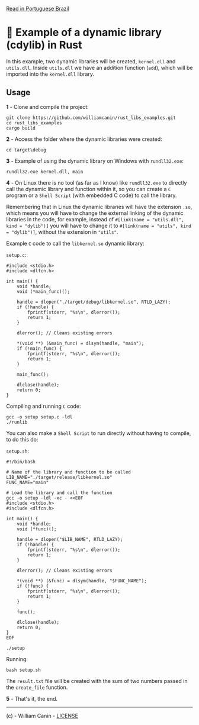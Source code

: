 [Read in Portuguese Brazil](../README.md)

# :crab: Example of a dynamic library (cdylib) in Rust

In this example, two dynamic libraries will be created, `kernel.dll` and `utils.dll`.
Inside `utils.dll` we have an addition function (`add`), which will be imported into the `kernel.dll` library.

## Usage

**1** - Clone and compile the project:

```
git clone https://github.com/williamcanin/rust_libs_examples.git
cd rust_libs_examples
cargo build
```

**2** - Access the folder where the dynamic libraries were created:

```
cd target\debug
```

**3** - Example of using the dynamic library on Windows with `rundll32.exe`:

```
rundll32.exe kernel.dll, main
```

**4** - On Linux there is no tool (as far as I know) like `rundll32.exe` to directly call the dynamic library and function within it, so you can create a `C` program or a `Shell Script` (with embedded C code) to call the library.

Remembering that in Linux the dynamic libraries will have the extension `.so`, which means you will have to change the external linking of the dynamic libraries in the code, for example, instead of `#[link(name = "utils.dll", kind = "dylib")]` you will have to change it to `#[link(name = "utils", kind = "dylib")]`, without the extension in `"utils"`.

Example `C` code to call the `libkernel.so` dynamic library:

`setup.c`:

```
#include <stdio.h>
#include <dlfcn.h>

int main() {
    void *handle;
    void (*main_func)();

    handle = dlopen("./target/debug/libkernel.so", RTLD_LAZY);
    if (!handle) {
        fprintf(stderr, "%s\n", dlerror());
        return 1;
    }

    dlerror(); // Cleans existing errors

    *(void **) (&main_func) = dlsym(handle, "main");
    if (!main_func) {
        fprintf(stderr, "%s\n", dlerror());
        return 1;
    }

    main_func();

    dlclose(handle);
    return 0;
}
```

Compiling and running `C` code:

```
gcc -o setup setup.c -ldl
./runlib
```

You can also make a `Shell Script` to run directly without having to compile, to do this do:

`setup.sh`:

```
#!/bin/bash

# Name of the library and function to be called
LIB_NAME="./target/release/libkernel.so"
FUNC_NAME="main"

# Load the library and call the function
gcc -o setup -ldl -xc - <<EOF
#include <stdio.h>
#include <dlfcn.h>

int main() {
    void *handle;
    void (*func)();

    handle = dlopen("$LIB_NAME", RTLD_LAZY);
    if (!handle) {
        fprintf(stderr, "%s\n", dlerror());
        return 1;
    }

    dlerror(); // Cleans existing errors

    *(void **) (&func) = dlsym(handle, "$FUNC_NAME");
    if (!func) {
        fprintf(stderr, "%s\n", dlerror());
        return 1;
    }

    func();

    dlclose(handle);
    return 0;
}
EOF

./setup
```

Running:

```
bash setup.sh
```

The `result.txt` file will be created with the sum of two numbers passed in the
`create_file` function.

**5** - That's it, the end.

---
(c) - William Canin - [LICENSE](..\LICENSE)
